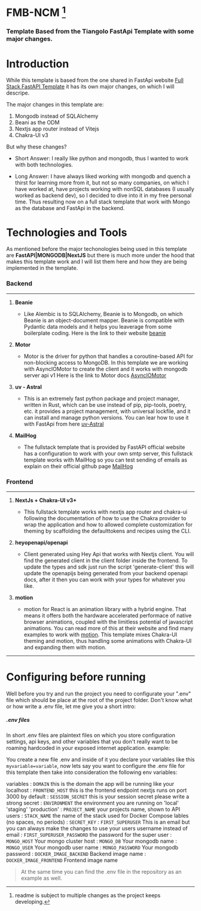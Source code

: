 # FMB-NCM [^1]
[^1]: readme is subject to multiple changes as the project keeps developing.

### Template Based from the Tiangolo FastApi Template with some major changes.

# Introduction

While this template is based from the one shared in FastApi website [Full Stack FastAPI Template](https://fastapi.tiangolo.com/project-generation/)
it has its own major changes, on which I will descripe.

The major changes in this template are:

1. Mongodb instead of SQLAlchemy
2. Beani as the ODM
3. Nextjs app router instead of Vitejs
4. Chakra-UI v3

But why these changes?

- Short Answer: I really like python and mongodb, thus I wanted to work with both technologies.

- Long Answer: I have always liked working with mongodb and quench a thirst for learning more from it, but not so many companies, on which I have worked at, have projects working with nonSQL databases (I usually worked as backend dev), so I decided to dive into it in my free personal time. Thus resulting now on a full stack template that work with Mongo as the database and FastApi in the backend.

# Technologies and Tools

As mentioned before the major techonologies being used in this template are **FastAPI|MONGODB|NextJS** but there is much more under the hood that makes this template work and I will list them here and how they are being implemented in the template.

### Backend

___

1. **Beanie**
    - Like Alembic is to SQLAlchemy, Beanie is to Mongodb, on which Beanie is an object-document mapper. Beanie is compatible with Pydantic data models and it helps you leaverage from some boilerplate coding.
    Here is the link to their website [beanie](https://beanie-odm.dev/)

2. **Motor**
    - Motor is the driver for python that handles a coroutine-based API for non-blocking access to MongoDB. In this template we are working with AsyncIOMotor to create the client and it works with mongodb server api v1
    Here is the link to Motor docs [AsyncIOMotor](https://motor.readthedocs.io/en/stable/tutorial-asyncio.html)

3. **uv - Astral**
    - This is an extremely fast python package and project manager, written in Rust, which can be use instead of pip, pip-tools, poetry, etc.
    it provides a project management, with universal lockfile, and it can install and manage python versions. You can lear how to use it with FastApi from here [uv-Astral](https://docs.astral.sh/uv/guides/integration/fastapi/)

4. **MailHog**
    - The fullstack template that is provided by FastAPI official website has a configuration to work with your own smtp server, this fullstack template works with MailHog so you can test sending of emails as explain on their official github page [MailHog](https://github.com/mailhog/MailHog)

### Frontend

___

1. **NextJs + Chakra-UI v3+**
    - This fullstack template works with nextjs app router and chakra-ui following the documentation of how to use the Chakra provider to wrap the application and how to allowed complete customization for theming by scaffolding the defaulttokens and recipes using the CLI.

2. **heyopenapi/openapi**
    - Client generated using Hey Api that works with Nextjs client. You will find the generated client in the client folder inside the frontend. To update the types and sdk just run the script 'generate-client' this will update the openapijs being generated from your backend openapi docs, after it then you can work with your types for whatever you like.

3. **motion**
    - motion for React is an animation library with a hybrid engine. That means it offers both the hardware accelerated performace of native browser animations, coupled with the limitless potential of javascript animations. You can read more of this at their website and find many examples to work with [motion](https://motion.dev/docs/react-quick-start). This template mixes Chakra-UI theming and motion, thus handling some animations with Chakra-UI and expanding them with motion.

___

# Configuring before running

Well before you try and run the project you need to configurate your ".env" file which should be place at the root of the project folder. Don't know what or how write a .env file, let me give you a short intro:

##### .env files

In short .env files are plaintext files on which you store configuration settings, api keys, and other variables that you don't really want to be roaming hardcoded in your exposed internet application. example:

You create a new file .env and inside of it you declare your variables like this ``myvariable=variable``, now lets say you want to configure the .env file for this template then take into consideration the following env variables:

variables
: `DOMAIN` this is the domain the app will be running like your localhost
: `FRONTEND_HOST` this is the frontend endpoint nextjs runs on port 3000 by default
: `SESSION_SECRET` this is your session secret please write a strong secret
: `ENVIRONMENT` the environment you are running on 'local' 'staging' 'production'
: `PROJECT_NAME` your projects name, shown to API users
: `STACK_NAME` the name of the stack used for Docker Compose lables (no spaces, no periods)
: `SECRET_KEY`
: `FIRST_SUPERUSER` This is an email but you can always make the changes to use your users username instead of email
: `FIRST_SUPERUSER_PASSWORD` the password for the super user
: `MONGO_HOST` Your mongo cluster host
: `MONGO_DB` Your mongodb name
: `MONGO_USER` Your mongodb user name
: `MONGO_PASSWORD` Your mongodb password
: `DOCKER_IMAGE_BACKEND` Backend image name 
: `DOCKER_IMAGE_FRONTEND` Frontend image name

> At the same time you can find the .env file in the repository as an example as well.
